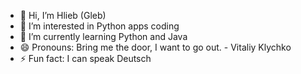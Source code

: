 - 👋 Hi, I’m Hlieb (Gleb)
- 👀 I’m interested in Python apps coding
- 🌱 I’m currently learning Python and Java
- 😄 Pronouns: Bring me the door, I want to go out. - Vitaliy Klychko
- ⚡ Fun fact: I can speak Deutsch

<!---
GlebKurt/GlebKurt is a ✨ special ✨ repository because its `README.md` (this file) appears on your GitHub profile.
You can click the Preview link to take a look at your changes.
--->
